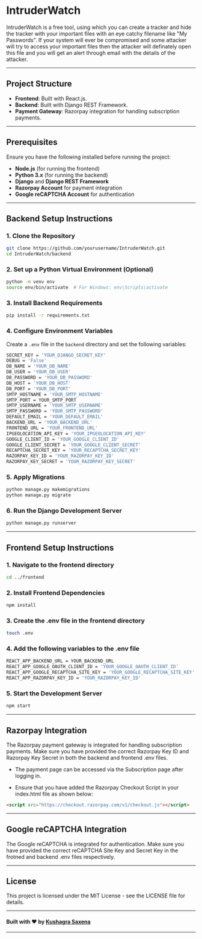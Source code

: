 # IntruderWatch

IntruderWatch is a free tool, using which you can create a tracker and hide the tracker with your important files with an eye catchy filename like "My Passwords". If your system will ever be compromised and some attacker will try to access your important files then the attacker will definately open this file and you will get an alert through email with the details of the attacker.

---

## **Project Structure**

- **Frontend**: Built with React.js.
- **Backend**: Built with Django REST Framework.
- **Payment Gateway**: Razorpay integration for handling subscription payments.

---

## **Prerequisites**

Ensure you have the following installed before running the project:

- **Node.js** (for running the frontend)
- **Python 3.x** (for running the backend)
- **Django** and **Django REST Framework**
- **Razorpay Account** for payment integration
- **Google reCAPTCHA Account** for authentication

---

## **Backend Setup Instructions**

### 1. Clone the Repository

```bash
git clone https://github.com/yourusername/IntruderWatch.git
cd IntruderWatch/backend
```

### 2. Set up a Python Virtual Environment (Optional)

```bash
python -m venv env
source env/bin/activate  # For Windows: env\Scripts\activate
```

### 3. Install Backend Requirements

```bash
pip install -r requirements.txt
```

### 4. Configure Environment Variables

Create a `.env` file in the `backend` directory and set the following variables:

```bash
SECRET_KEY = 'YOUR_DJANGO_SECRET_KEY'
DEBUG = 'False'
DB_NAME = 'YOUR_DB_NAME'
DB_USER = 'YOUR_DB_USER'
DB_PASSWORD = 'YOUR_DB_PASSWORD'
DB_HOST = 'YOUR_DB_HOST'
DB_PORT = 'YOUR_DB_PORT'
SMTP_HOSTNAME = 'YOUR_SMTP_HOSTNAME'
SMTP_PORT = YOUR_SMTP_PORT
SMTP_USERNAME = 'YOUR_SMTP_USERNAME'
SMTP_PASSWORD = 'YOUR_SMTP_PASSWORD'
DEFAULT_EMAIL = 'YOUR_DEFAULT_EMAIL'
BACKEND_URL = 'YOUR_BACKEND_URL'
FRONTEND_URL = 'YOUR_FRONTEND_URL'
IPGEOLOCATION_API_KEY = 'YOUR_IPGEOLOCATION_API_KEY'
GOOGLE_CLIENT_ID = 'YOUR_GOOGLE_CLIENT_ID'
GOOGLE_CLIENT_SECRET = 'YOUR_GOOGLE_CLIENT_SECRET'
RECAPTCHA_SECRET_KEY = 'YOUR_RECAPTCHA_SECRET_KEY'
RAZORPAY_KEY_ID = 'YOUR_RAZORPAY_KEY_ID'
RAZORPAY_KEY_SECRET = 'YOUR_RAZORPAY_KEY_SECRET'
```

### 5. Apply Migrations

```bash
python manage.py makemigrations
python manage.py migrate
```

### 6. Run the Django Development Server

```bash
python manage.py runserver
```
---

## **Frontend Setup Instructions**

### 1. Navigate to the frontend directory

```bash
cd ../frontend
```

### 2. Install Frontend Dependencies

```bash
npm install
```

### 3. Create the .env file in the frontend directory

```bash
touch .env
```

### 4. Add the following variables to the .env file

```bash
REACT_APP_BACKEND_URL = YOUR_BACKEND_URL
REACT_APP_GOOGLE_OAUTH_CLIENT_ID = 'YOUR_GOOGLE_OAUTH_CLIENT_ID'
REACT_APP_GOOGLE_RECAPTCHA_SITE_KEY = 'YOUR_GOOGLE_RECAPTCHA_SITE_KEY'
REACT_APP_RAZORPAY_KEY_ID = 'YOUR_RAZORPAY_KEY_ID'
```

### 5. Start the Development Server

```bash
npm start
```
---

## **Razorpay Integration**

The Razorpay payment gateway is integrated for handling subscription payments. Make sure you have provided the correct Razorpay Key ID and Razorpay Key Secret in both the backend and frontend .env files.

- The payment page can be accessed via the Subscription page after logging in.

- Ensure that you have added the Razorpay Checkout Script in your index.html file as shown below:

```html
<script src="https://checkout.razorpay.com/v1/checkout.js"></script>
```

---

## **Google reCAPTCHA Integration**

The Google reCAPTCHA is integrated for authentication. Make sure you have provided the correct reCAPTCHA Site Key and Secret Key in the frotned and backend .env files respectively.

---

## **License**

This project is licensed under the MIT License - see the LICENSE file for details.

---

#### **Built with ❤️ by [Kushagra Saxena](https://kushagrasaxena.me)**

---










